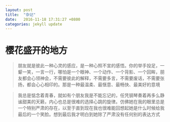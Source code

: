 ```yaml
---
layout: post
title:  "杂记"
date:   2016-11-18 17:31:27 +0800
categories: jekyll update
---
```


# 樱花盛开的地方

> 朋友就是彼此一种心灵的感应，是一种心照不宣的感悟。你的举手投足，一颦一笑，一言一行，哪怕是一个眼神、一个动作、一个背影、一个回眸，朋友都会心领神会，不需要彼此的解释，不需要多言，不需要废话，不需要张扬，都会心心相印的。那是一种最温柔、最惬意、最畅快、最美好的意境

>  我总是惦念着青春，就如有个朋友我是不能忘记的，任凭钢琴奏着再多么静谧甜美的天籁，内心也总是很难的选择心跳的旋律。仿佛她在我的眼里总是一个特别严肃的存在，以至于直到现在我也很难能回想起她是什么时候给我最后的一个笑脸。想到最后我才明白到她除了严肃没有任何别的表达方式